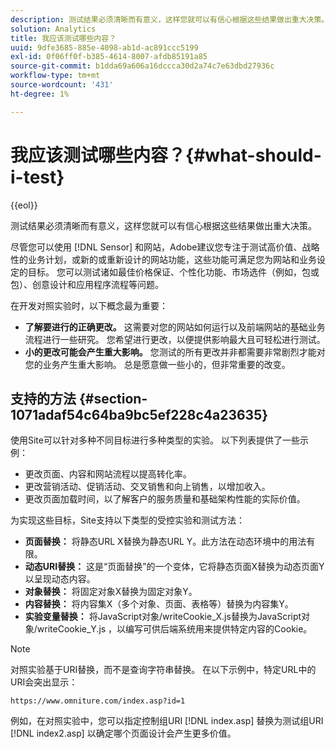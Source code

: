 ```yaml
---
description: 测试结果必须清晰而有意义，这样您就可以有信心根据这些结果做出重大决策。
solution: Analytics
title: 我应该测试哪些内容？
uuid: 9dfe3685-885e-4098-ab1d-ac891ccc5199
exl-id: 0f06ff0f-b385-4614-8007-afdb85191a85
source-git-commit: b1dda69a606a16dccca30d2a74c7e63dbd27936c
workflow-type: tm+mt
source-wordcount: '431'
ht-degree: 1%

---
```


# 我应该测试哪些内容？{#what-should-i-test}

{{eol}}

测试结果必须清晰而有意义，这样您就可以有信心根据这些结果做出重大决策。

尽管您可以使用 [!DNL Sensor] 和网站，Adobe建议您专注于测试高价值、战略性的业务计划，或新的或重新设计的网站功能，这些功能可满足您为网站和业务设定的目标。 您可以测试诸如最佳价格保证、个性化功能、市场选件（例如，包或包）、创意设计和应用程序流程等问题。

在开发对照实验时，以下概念最为重要：

* **了解要进行的正确更改。** 这需要对您的网站如何运行以及前端网站的基础业务流程进行一些研究。 您希望进行更改，以便提供影响最大且可轻松进行测试。
* **小的更改可能会产生重大影响。** 您测试的所有更改并非都需要非常剧烈才能对您的业务产生重大影响。 总是愿意做一些小的，但非常重要的改变。

## 支持的方法 {#section-1071adaf54c64ba9bc5ef228c4a23635}

使用Site可以针对多种不同目标进行多种类型的实验。 以下列表提供了一些示例：

* 更改页面、内容和网站流程以提高转化率。
* 更改营销活动、促销活动、交叉销售和向上销售，以增加收入。
* 更改页面加载时间，以了解客户的服务质量和基础架构性能的实际价值。

为实现这些目标，Site支持以下类型的受控实验和测试方法：

* **页面替换：** 将静态URL X替换为静态URL Y。此方法在动态环境中的用法有限。
* **动态URI替换：** 这是“页面替换”的一个变体，它将静态页面X替换为动态页面Y以呈现动态内容。
* **对象替换：** 将固定对象X替换为固定对象Y。
* **内容替换：** 将内容集X（多个对象、页面、表格等）替换为内容集Y。
* **实验变量替换：** 将JavaScript对象/writeCookie_X.js替换为JavaScript对象/writeCookie_Y.js ，以编写可供后端系统用来提供特定内容的Cookie。

>[!NOTE]
>
>对照实验基于URI替换，而不是查询字符串替换。 在以下示例中，特定URL中的URI会突出显示：
>
>`https://www.omniture.com/index.asp?id=1`
>
>例如，在对照实验中，您可以指定控制组URI [!DNL index.asp] 替换为测试组URI [!DNL index2.asp] 以确定哪个页面设计会产生更多价值。
